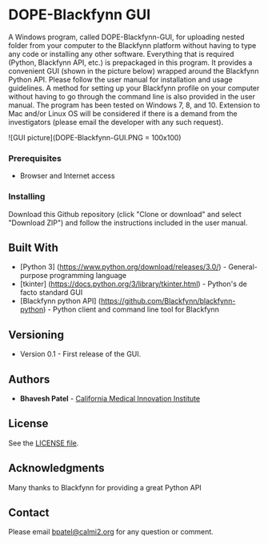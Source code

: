 # DOPE-Blackfynn GUI

A Windows program, called DOPE-Blackfynn-GUI, for uploading nested folder from your computer to the Blackfynn platform without having to type any code or installing any other software. Everything that is required (Python, Blackfynn API, etc.) is prepackaged in this program. It provides a convenient GUI (shown in the picture below) wrapped around the Blackfynn Python API. Please follow the user manual for installation and usage guidelines. A method for setting up your Blackfynn profile on your computer without having to go through the command line is also provided in the user manual. The program has been tested on Windows 7, 8, and 10. Extension to Mac and/or Linux OS will be considered if there is a demand from the investigators (please email the developer with any such request). 


![GUI picture](DOPE-Blackfynn-GUI.PNG = 100x100)


### Prerequisites

- Browser and Internet access


### Installing

Download this Github repository (click "Clone or download" and select "Download ZIP") and follow the instructions included in the user manual.


## Built With
* [Python 3] (https://www.python.org/download/releases/3.0/) - General-purpose programming language
* [tkinter] (https://docs.python.org/3/library/tkinter.html) - Python's de facto standard GUI
* [Blackfynn python API] (https://github.com/Blackfynn/blackfynn-python) - Python client and command line tool for Blackfynn


## Versioning

* Version 0.1 - First release of the GUI.


## Authors

* **Bhavesh Patel** -  [California Medical Innovation Institute](https://calmi2.org/)


## License

See the [LICENSE file](LICENSE.txt).

## Acknowledgments

Many thanks to Blackfynn for providing a great Python API

## Contact
Please email <bpatel@calmi2.org> for any question or comment.

